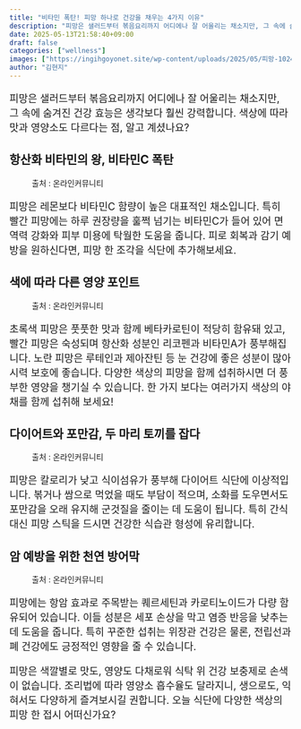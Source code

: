 ```yaml
---
title: "비타민 폭탄! 피망 하나로 건강을 채우는 4가지 이유"
description: "피망은 샐러드부터 볶음요리까지 어디에나 잘 어울리는 채소지만, 그 속에 숨겨진 건강 효능은 생각보다 훨씬 강력합니다. 색상에 따라 맛과 영양소도 다르다는 점, 알고 계셨나요?"
date: 2025-05-13T21:58:40+09:00
draft: false
categories: ["wellness"]
images: ["https://ingihgoyonet.site/wp-content/uploads/2025/05/피망-1024x684.jpg", "https://ingihgoyonet.site/wp-content/uploads/2025/05/피망효능-1024x606.jpg", "https://ingihgoyonet.site/wp-content/uploads/2025/05/피망맛있게먹기-1024x683.jpg", "https://ingihgoyonet.site/wp-content/uploads/2025/05/피망효능-2-1024x683.jpg"]
author: "김현지"
---
```


<p style="font-size:18px">피망은 샐러드부터 볶음요리까지 어디에나 잘 어울리는 채소지만, 그 속에 숨겨진 건강 효능은 생각보다 훨씬 강력합니다. 색상에 따라 맛과 영양소도 다르다는 점, 알고 계셨나요?</p> <h2 >항산화 비타민의 왕, 비타민C 폭탄</h2> <figure ><img src="https://ingihgoyonet.site/wp-content/uploads/2025/05/피망-1024x684.jpg" alt="" /><figcaption >출처 : 온라인커뮤니티</figcaption></figure> <p style="font-size:18px">피망은 레몬보다 비타민C 함량이 높은 대표적인 채소입니다. 특히 빨간 피망에는 하루 권장량을 훌쩍 넘기는 비타민C가 들어 있어 면역력 강화와 피부 미용에 탁월한 도움을 줍니다. 피로 회복과 감기 예방을 원하신다면, 피망 한 조각을 식단에 추가해보세요.</p> <h2 >색에 따라 다른 영양 포인트</h2> <figure ><img src="https://ingihgoyonet.site/wp-content/uploads/2025/05/피망효능-1024x606.jpg" alt="" /><figcaption >출처 : 온라인커뮤니티</figcaption></figure> <p style="font-size:18px">초록색 피망은 풋풋한 맛과 함께 베타카로틴이 적당히 함유돼 있고, 빨간 피망은 숙성되며 항산화 성분인 리코펜과 비타민A가 풍부해집니다. 노란 피망은 루테인과 제아잔틴 등 눈 건강에 좋은 성분이 많아 시력 보호에 좋습니다. 다양한 색상의 피망을 함께 섭취하시면 더 풍부한 영양을 챙기실 수 있습니다. 한 가지 보다는 여러가지 색상의 야채를 함께 섭취해 보세요!</p> <h2 >다이어트와 포만감, 두 마리 토끼를 잡다</h2> <figure ><img src="https://ingihgoyonet.site/wp-content/uploads/2025/05/피망맛있게먹기-1024x683.jpg" alt="" /><figcaption >출처 : 온라인커뮤니티</figcaption></figure> <p style="font-size:18px">피망은 칼로리가 낮고 식이섬유가 풍부해 다이어트 식단에 이상적입니다. 볶거나 쌈으로 먹었을 때도 부담이 적으며, 소화를 도우면서도 포만감을 오래 유지해 군것질을 줄이는 데 도움이 됩니다. 특히 간식 대신 피망 스틱을 드시면 건강한 식습관 형성에 유리합니다.</p> <h2 >암 예방을 위한 천연 방어막</h2> <figure ><img src="https://ingihgoyonet.site/wp-content/uploads/2025/05/피망효능-2-1024x683.jpg" alt="" /><figcaption >출처 : 온라인커뮤니티</figcaption></figure> <p style="font-size:18px">피망에는 항암 효과로 주목받는 퀘르세틴과 카로티노이드가 다량 함유되어 있습니다. 이들 성분은 세포 손상을 막고 염증 반응을 낮추는 데 도움을 줍니다. 특히 꾸준한 섭취는 위장관 건강은 물론, 전립선과 폐 건강에도 긍정적인 영향을 줄 수 있습니다.</p> <p style="font-size:18px">피망은 색깔별로 맛도, 영양도 다채로워 식탁 위 건강 보충제로 손색이 없습니다. 조리법에 따라 영양소 흡수율도 달라지니, 생으로도, 익혀서도 다양하게 즐겨보시길 권합니다. 오늘 식단에 다양한 색상의 피망 한 접시 어떠신가요?</p>